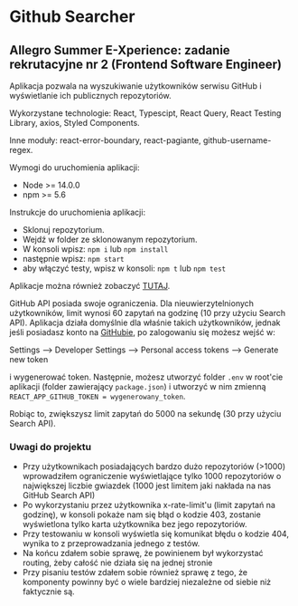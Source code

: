 # Github Searcher

## Allegro Summer E-Xperience: zadanie rekrutacyjne nr 2 (Frontend Software Engineer)

Aplikacja pozwala na wyszukiwanie użytkowników serwisu GitHub i wyświetlanie ich publicznych repozytoriów. 

Wykorzystane technologie: React, Typescipt, React Query, React Testing Library, axios, Styled Components.

Inne moduły: react-error-boundary, react-pagiante, github-username-regex.

Wymogi do uruchomienia aplikacji: 
- Node >= 14.0.0 
- npm >= 5.6

Instrukcje do uruchomienia aplikacji:
- Sklonuj repozytorium.
- Wejdź w folder ze sklonowanym repozytorium.
- W konsoli wpisz: ```npm i``` lub ```npm install```
- następnie wpisz: ```npm start```
- aby włączyć testy, wpisz w konsoli: ```npm t``` lub ```npm test```

Aplikacje można również zobaczyć [TUTAJ](https://dziadoou.github.io/).


GitHub API posiada swoje ograniczenia. Dla nieuwierzytelnionych użytkowników, limit wynosi 60 zapytań na godzinę (10 przy użyciu Search API). Aplikacja działa domyślnie dla właśnie takich użytkowników, jednak jeśli posiadasz konto na [GitHubie](https://github.com/), po zalogowaniu się możesz wejść w:

Settings -->  Developer Settings --> Personal access tokens --> Generate new token

i wygenerować token. Następnie, możesz utworzyć folder ```.env``` w root'cie aplikacji (folder zawierający ```package.json```) i utworzyć w nim zmienną
```REACT_APP_GITHUB_TOKEN = wygenerowany_token```. 

Robiąc to, zwiększysz limit zapytań do 5000 na sekundę (30 przy użyciu Search API).


### Uwagi do projektu

- Przy użytkownikach posiadających bardzo dużo repozytoriów (>1000) wprowadziłem ograniczenie wyświetlające tylko 1000 repozytoriów o największej liczbie gwiazdek (1000 jest limitem jaki nakłada na nas GitHub Search API)
- Po wykorzystaniu przez użytkownika x-rate-limit'u (limit zapytań na godzinę), w konsoli pokaże nam się błąd o kodzie 403, zostanie wyświetlona tylko karta użytkownika bez jego repozytoriów.
- Przy testowaniu w konsoli wyświetla się komunikat błędu o kodzie 404, wynika to z przeprowadzania jednego z testów.
- Na końcu zdałem sobie sprawę, że powinienem był wykorzystać routing, żeby całość nie działa się na jednej stronie
- Przy pisaniu testów zdałem sobie również sprawę z tego, że komponenty powinny być o wiele bardziej niezależne od siebie niż faktycznie są.
